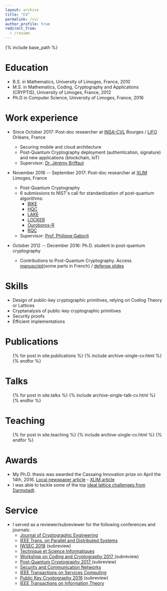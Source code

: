 ```yaml
---
layout: archive
title: "CV"
permalink: /cv/
author_profile: true
redirect_from:
  - /resume
---
```


{% include base_path %}

Education
======
* B.S. in Mathematics, University of Limoges, France, 2010
* M.S. in Mathematics, Coding, Cryptography and Applications (CRYPTIS), University of Limoges, France, 2012
* Ph.D in Computer Science, University of Limoges, France, 2016

Work experience
======
* Since October 2017: Post-doc researcher at [INSA-CVL](http://www.insa-centrevaldeloire.fr/fr/) Bourges / [LIFO](https://www.univ-orleans.fr/lifo/) Orléans, France
  * Securing mobile and cloud architecture
  * Post-Quantum Cryptography deployment (authentication, signature) and new applications (blockchain, IoT)
  * Supervisor: <a href="https://www.univ-orleans.fr/lifo/pageperso.php?lang=fr&id=63">Dr. Jérémy Briffaut</a>

* November 2016 -- September 2017: Post-doc researcher at [XLIM](http://www.xlim.fr/) Limoges, France
  * Post-Quantum Cryptography 
  * 6 submissions to NIST's call for standardization of post-quantum algorithms:
    * [BIKE](http://bikesuite.org/)
    * [HQC](https://pqc-hqc.org/)
    * [LAKE](http://nicolas-aragon.fr/lake/)
    * [LOCKER](http://nicolas-aragon.fr/locker/)
    * [Ouroboros-R](https://pqc-ouroborosr.org/)
    * [RQC](https://pqc-rqc.org/)
  * Supervisor: <a href="http://www.unilim.fr/pages_perso/philippe.gaborit/">Prof. Philippe Gaborit</a>

* October 2012 -- December 2016: Ph.D. student in post-quantum cryptography
  * Contributions to Post-Quantum Cryptography. Access [manuscript](/files/phd_thesis.pdf)(some parts in French) / [defense slides](/files/phd_defense.pdf)
  
Skills
======
* Design of public-key cryptographic primitives, relying on Coding Theory or Lattices 
* Cryptanalysis of public-key cryptographic primitives
* Security proofs
* Efficient implementations

Publications
======
  <ul>{% for post in site.publications %}
    {% include archive-single-cv.html %}
  {% endfor %}</ul>
  
Talks
======
  <ul>{% for post in site.talks %}
    {% include archive-single-talk-cv.html %}
  {% endfor %}</ul>
  
Teaching
======
  <ul>{% for post in site.teaching %}
    {% include archive-single-cv.html %}
  {% endfor %}</ul>
  
Awards
======
* My Ph.D. thesis was awarded the Cassaing Innovation prize on April the 14th, 2016. <a href="http://www.lepopulaire.fr/limoges/science/education/2017/04/18/trois-laureats-du-concours-cassaing-a-l-universite_12369372.html">Local newspaper article</a> - <a href="http://www.xlim.fr/actualites/jean-christophe-deneuville-prix-jc-cassaing-2017-de-linnovation">XLIM article</a> 
* I was able to tackle some of the top <a href="http://www.latticechallenge.org/ideallattice-challenge/index.php">ideal lattice challenges from Darmstadt</a>. 

Service
======
* I served as a reviewer/subreviewer for the following conferences and journals:
  * [Journal of Cryptographic Engineering](https://link.springer.com/journal/13389)
  * [IEEE Trans. on Parallel and Distributed Systems](https://www.computer.org/web/tpds)
  * [IWSEC 2018](http://www.iwsec.org/2018/) (subreview)
  * [Technique et Science Informatiques](https://tsi.revuesonline.com/accueil.jsp)
  * [Workshop on Coding and Cryptography 2017 ](http://wcc2017.suai.ru/) (subreview)
  * [Post-Quantum Cryptography 2017 ](https://2017.pqcrypto.org/conference/) (subreview)
  * [Security and Communication Networks](http://onlinelibrary.wiley.com/journal/10.1002/%28ISSN%291939-0122)
  * [IEEE Transactions on Services Computing](http://www.computer.org/web/tsc)
  * [Public Key Cryptography 2016](http://troll.iis.sinica.edu.tw/pkc16/) (subreview)
  * [IEEE Transactions on Information Theory](http://www.comm.utoronto.ca/trans-it/index.shtml)

